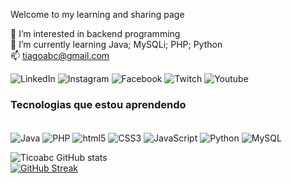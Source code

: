 Welcome to my learning and sharing page<br />

👀 I’m interested in backend programming<br />
🌱 I’m currently learning Java; MySQLi; PHP;  Python<br />
📫 tiagoabc@gmail.com<br />

![LinkedIn](https://img.shields.io/badge/LinkedIn-0077B5?style=for-the-badge&logo=linkedin&logoColor=white)
![Instagram](https://img.shields.io/badge/Instagram-E4405F?style=for-the-badge&logo=instagram&logoColor=white)
![Facebook](https://img.shields.io/badge/Facebook-1877F2?style=for-the-badge&logo=facebook&logoColor=white)
![Twitch](https://img.shields.io/badge/Twitch-9146FF?style=for-the-badge&logo=twitch&logoColor=white)
![Youtube](https://img.shields.io/badge/YouTube-FF0000?style=for-the-badge&logo=youtube&logoColor=white)<br />

### Tecnologias que estou aprendendo<br/>

<div style="display: inline_block"><br/>
    <img align="center" alt="Java" src="https://img.shields.io/badge/Java-ED8B00?style=for-the-badge&logo=java&logoColor=white" />
    <img align="center" alt="PHP" src="https://img.shields.io/badge/PHP-777BB4?style=for-the-badge&logo=php&logoColor=white" />
    <img align="center" alt="html5" src="https://img.shields.io/badge/HTML5-E34F26?style=for-the-badge&logo=html5&logoColor=white" />
    <img align="center" alt="CSS3" src="https://img.shields.io/badge/CSS3-1572B6?style=for-the-badge&logo=css3&logoColor=white" />
    <img align="center" alt="JavaScript" src="https://img.shields.io/badge/JavaScript-323330?style=for-the-badge&logo=javascript&logoColor=F7DF1E" />
    <img align="center" alt="Python" src="https://img.shields.io/badge/Python-3776AB?style=for-the-badge&logo=python&logoColor=white" />  
    <img align="center" alt="MySQL" src="https://img.shields.io/badge/MySQL-00000F?style=for-the-badge&logo=mysql&logoColor=white" />    
</div>

![Ticoabc GitHub stats](https://github-readme-stats.vercel.app/api?username=ticoabc&show_icons=true&theme=dark)<br />
[![GitHub Streak](https://streak-stats.demolab.com?user=ticoabc&theme=dark-smoky&mode=weekly)](https://git.io/streak-stats)<br />


<!---
- ### Página de Tiago de Freitas✋🏿
- 👋 Hi, I’m Tiago de Freitas
- 👀 I’m interested in backend programming
- 🌱 I’m currently learning Java; MySQLi; PHP;  Python
- 💞️ I’m looking to collaborate whit everyone
- 📫 tiagoabc@gmail.com
ticoabc/ticoabc is a ✨ special ✨ repository because its `README.md` (this file) appears on your GitHub profile.
You can click the Preview link to take a look at your changes.
--->

